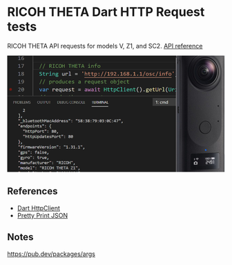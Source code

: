 # RICOH THETA Dart HTTP Request tests

RICOH THETA API requests for models V, Z1, and SC2. [API reference](https://api.ricoh/docs/theta-web-api-v2.1/)



![screenshot](images/screenshot.png)

## References

* [Dart HttpClient](https://codeburst.io/quick-tip-how-to-make-http-requests-in-dart-53fc407daf31)
* [Pretty Print JSON](https://colinstodd.com/posts/code/pretty-print-json-in-dart.html)

## Notes

https://pub.dev/packages/args

